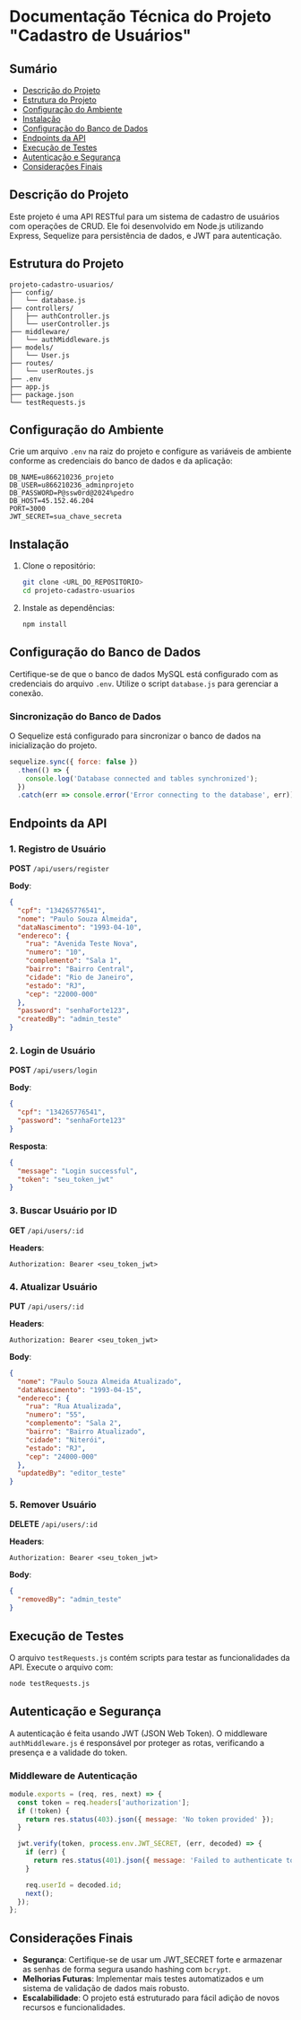 

# Documentação Técnica do Projeto "Cadastro de Usuários"

## Sumário
- [Descrição do Projeto](#descrição-do-projeto)
- [Estrutura do Projeto](#estrutura-do-projeto)
- [Configuração do Ambiente](#configuração-do-ambiente)
- [Instalação](#instalação)
- [Configuração do Banco de Dados](#configuração-do-banco-de-dados)
- [Endpoints da API](#endpoints-da-api)
- [Execução de Testes](#execução-de-testes)
- [Autenticação e Segurança](#autenticação-e-segurança)
- [Considerações Finais](#considerações-finais)

## Descrição do Projeto
Este projeto é uma API RESTful para um sistema de cadastro de usuários com operações de CRUD. Ele foi desenvolvido em Node.js utilizando Express, Sequelize para persistência de dados, e JWT para autenticação.

## Estrutura do Projeto
```
projeto-cadastro-usuarios/
├── config/
│   └── database.js
├── controllers/
│   ├── authController.js
│   └── userController.js
├── middleware/
│   └── authMiddleware.js
├── models/
│   └── User.js
├── routes/
│   └── userRoutes.js
├── .env
├── app.js
├── package.json
└── testRequests.js
```

## Configuração do Ambiente
Crie um arquivo `.env` na raiz do projeto e configure as variáveis de ambiente conforme as credenciais do banco de dados e da aplicação:
```env
DB_NAME=u866210236_projeto
DB_USER=u866210236_adminprojeto
DB_PASSWORD=P@ssw0rd@2024%pedro
DB_HOST=45.152.46.204
PORT=3000
JWT_SECRET=sua_chave_secreta
```

## Instalação
1. Clone o repositório:
   ```bash
   git clone <URL_DO_REPOSITORIO>
   cd projeto-cadastro-usuarios
   ```

2. Instale as dependências:
   ```bash
   npm install
   ```

## Configuração do Banco de Dados
Certifique-se de que o banco de dados MySQL está configurado com as credenciais do arquivo `.env`. Utilize o script `database.js` para gerenciar a conexão.

### Sincronização do Banco de Dados
O Sequelize está configurado para sincronizar o banco de dados na inicialização do projeto.
```javascript
sequelize.sync({ force: false })
  .then(() => {
    console.log('Database connected and tables synchronized');
  })
  .catch(err => console.error('Error connecting to the database', err));
```

## Endpoints da API
### 1. Registro de Usuário
**POST** `/api/users/register`

**Body**:
```json
{
  "cpf": "134265776541",
  "nome": "Paulo Souza Almeida",
  "dataNascimento": "1993-04-10",
  "endereco": {
    "rua": "Avenida Teste Nova",
    "numero": "10",
    "complemento": "Sala 1",
    "bairro": "Bairro Central",
    "cidade": "Rio de Janeiro",
    "estado": "RJ",
    "cep": "22000-000"
  },
  "password": "senhaForte123",
  "createdBy": "admin_teste"
}
```

### 2. Login de Usuário
**POST** `/api/users/login`

**Body**:
```json
{
  "cpf": "134265776541",
  "password": "senhaForte123"
}
```

**Resposta**:
```json
{
  "message": "Login successful",
  "token": "seu_token_jwt"
}
```

### 3. Buscar Usuário por ID
**GET** `/api/users/:id`

**Headers**:
```
Authorization: Bearer <seu_token_jwt>
```

### 4. Atualizar Usuário
**PUT** `/api/users/:id`

**Headers**:
```
Authorization: Bearer <seu_token_jwt>
```

**Body**:
```json
{
  "nome": "Paulo Souza Almeida Atualizado",
  "dataNascimento": "1993-04-15",
  "endereco": {
    "rua": "Rua Atualizada",
    "numero": "55",
    "complemento": "Sala 2",
    "bairro": "Bairro Atualizado",
    "cidade": "Niterói",
    "estado": "RJ",
    "cep": "24000-000"
  },
  "updatedBy": "editor_teste"
}
```

### 5. Remover Usuário
**DELETE** `/api/users/:id`

**Headers**:
```
Authorization: Bearer <seu_token_jwt>
```

**Body**:
```json
{
  "removedBy": "admin_teste"
}
```

## Execução de Testes
O arquivo `testRequests.js` contém scripts para testar as funcionalidades da API. Execute o arquivo com:
```bash
node testRequests.js
```

## Autenticação e Segurança
A autenticação é feita usando JWT (JSON Web Token). O middleware `authMiddleware.js` é responsável por proteger as rotas, verificando a presença e a validade do token.

### Middleware de Autenticação
```javascript
module.exports = (req, res, next) => {
  const token = req.headers['authorization'];
  if (!token) {
    return res.status(403).json({ message: 'No token provided' });
  }

  jwt.verify(token, process.env.JWT_SECRET, (err, decoded) => {
    if (err) {
      return res.status(401).json({ message: 'Failed to authenticate token' });
    }

    req.userId = decoded.id;
    next();
  });
};
```

## Considerações Finais
- **Segurança**: Certifique-se de usar um JWT_SECRET forte e armazenar as senhas de forma segura usando hashing com `bcrypt`.
- **Melhorias Futuras**: Implementar mais testes automatizados e um sistema de validação de dados mais robusto.
- **Escalabilidade**: O projeto está estruturado para fácil adição de novos recursos e funcionalidades.
